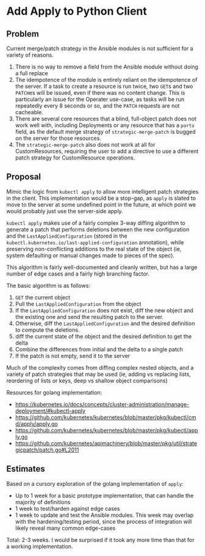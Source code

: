 # Add Apply to Python Client

## Problem
   Current merge/patch strategy in the Ansible modules is not sufficient for a variety of reasons.
   1. There is no way to remove a field from the Ansible module without doing a full replace
   2. The idempotence of the module is entirely reliant on the idempotence of the server. If a task to create a resource is run twice, two `GET`s and
   two `PATCH`es will be issued, even if there was no content change. This is particularly an issue for the
   Operater use-case, as tasks will be run repeatedly every 8 seconds or so, and the `PATCH` requests are not
   cacheable.
   3. There are several core resources that a blind, full-object patch does not work well with, including Deployments
   or any resource that has a `ports` field, as the default merge strategy of `strategic-merge-patch` is bugged
   on the server for those resources.
   4. The `strategic-merge-patch` also does not work at all for CustomResources, requiring the user to add a directive to use a different patch strategy for CustomResource operations.


## Proposal
   Mimic the logic from `kubectl apply` to allow more intelligent patch strategies in the client. This implementation would be a stop-gap, as `apply` is slated to move to the server at some undefined point in the future, at which point we would probably just use the server-side apply.

   `kubectl apply` makes use of a fairly complex 3-way diffing algorithm to generate a patch that performs deletions between the new configuration and the `LastAppliedConfiguration` (stored in the `kubectl.kubernetes.io/last-applied-configuration` annotation), while preserving non-conflicting additions to the real state of the object (ie, system defaulting or manual changes made to pieces of the spec).

   This algorithm is fairly well-documented and cleanly written, but has a large number of edge cases and a fairly high branching factor.

   The basic algorithm is as follows:

   1. `GET` the current object
   2. Pull the `LastAppliedConfiguration` from the object
   3. If the `LastAppliedConfiguration` does not exist, diff the new object and the existing one and send the resulting patch to the server.
   4. Otherwise, diff the `LastAppliedConfiguration` and the desired definition to compute the deletions. 
   5. diff the current state of the object and the desired definition to get the delta
   6. Combine the differences from initial and the delta to a single patch
   7. If the patch is not empty, send it to the server

   Much of the complexity comes from diffing complex nested objects, and a variety of patch strategies that may be used (ie, adding vs replacing lists, reordering of lists or keys, deep vs shallow object comparisons)

   Resources for golang implementation:
   - https://kubernetes.io/docs/concepts/cluster-administration/manage-deployment/#kubectl-apply
   - https://github.com/kubernetes/kubernetes/blob/master/pkg/kubectl/cmd/apply/apply.go
   - https://github.com/kubernetes/kubernetes/blob/master/pkg/kubectl/apply.go
   - https://github.com/kubernetes/apimachinery/blob/master/pkg/util/strategicpatch/patch.go#L2011



## Estimates
  Based on a cursory exploration of the golang implementation of `apply`:

  - Up to 1 week for a basic prototype implementation, that can handle the majority of definitions
  - 1 week to test/harden against edge cases
  - 1 week to update and test the Ansible modules. This week may overlap with the hardening/testing period, since the process of integration will likely reveal many common edge-cases

  Total: 2-3 weeks. I would be surprised if it took any more time than that for a working implementation.
